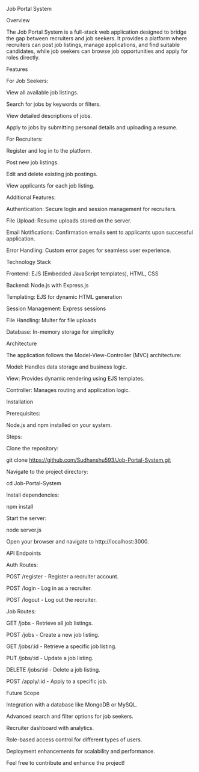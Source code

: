 Job Portal System

Overview

The Job Portal System is a full-stack web application designed to bridge the gap between recruiters and job seekers. It provides a platform where recruiters can post job listings, manage applications, and find suitable candidates, while job seekers can browse job opportunities and apply for roles directly.

Features

For Job Seekers:

View all available job listings.

Search for jobs by keywords or filters.

View detailed descriptions of jobs.

Apply to jobs by submitting personal details and uploading a resume.

For Recruiters:

Register and log in to the platform.

Post new job listings.

Edit and delete existing job postings.

View applicants for each job listing.

Additional Features:

Authentication: Secure login and session management for recruiters.

File Upload: Resume uploads stored on the server.

Email Notifications: Confirmation emails sent to applicants upon successful application.

Error Handling: Custom error pages for seamless user experience.

Technology Stack

Frontend: EJS (Embedded JavaScript templates), HTML, CSS

Backend: Node.js with Express.js

Templating: EJS for dynamic HTML generation

Session Management: Express sessions

File Handling: Multer for file uploads

Database: In-memory storage for simplicity

Architecture

The application follows the Model-View-Controller (MVC) architecture:

Model: Handles data storage and business logic.

View: Provides dynamic rendering using EJS templates.

Controller: Manages routing and application logic.



Installation

Prerequisites:

Node.js and npm installed on your system.

Steps:

Clone the repository:

git clone https://github.com/Sudhanshu593/Job-Portal-System.git

Navigate to the project directory:

cd Job-Portal-System

Install dependencies:

npm install

Start the server:

node server.js

Open your browser and navigate to http://localhost:3000.


API Endpoints

Auth Routes:

POST /register - Register a recruiter account.

POST /login - Log in as a recruiter.

POST /logout - Log out the recruiter.

Job Routes:

GET /jobs - Retrieve all job listings.

POST /jobs - Create a new job listing.

GET /jobs/:id - Retrieve a specific job listing.

PUT /jobs/:id - Update a job listing.

DELETE /jobs/:id - Delete a job listing.

POST /apply/:id - Apply to a specific job.

Future Scope

Integration with a database like MongoDB or MySQL.

Advanced search and filter options for job seekers.

Recruiter dashboard with analytics.

Role-based access control for different types of users.

Deployment enhancements for scalability and performance.


Feel free to contribute and enhance the project!
